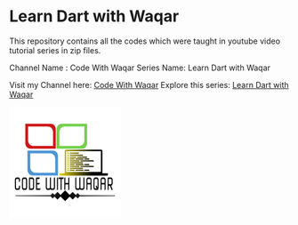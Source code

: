 # Learn Dart with Waqar

This repository contains all the codes which were taught in youtube video tutorial series in zip files. 

Channel Name : Code With Waqar
Series Name: Learn Dart with Waqar

Visit my Channel here: [Code With Waqar](https://www.youtube.com/channel/UCvmWUBeFxrEk6ItT06nQjfw)
Explore this series: [Learn Dart with Waqar](https://www.youtube.com/playlist?list=PL_kNjQEpU5DP86ptTw4RmpCr5satXcadR)

<img src="channelicon.png">
